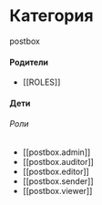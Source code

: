 # Категория

postbox


#### Родители

- [[ROLES]]


#### Дети

###### Роли
- [[postbox.admin]]
- [[postbox.auditor]]
- [[postbox.editor]]
- [[postbox.sender]]
- [[postbox.viewer]]
